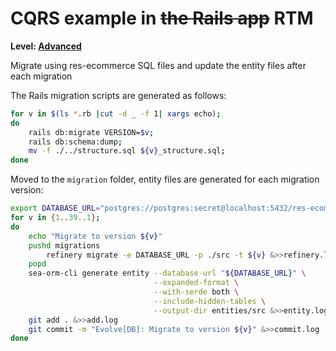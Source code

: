 # CQRS example in ~~the Rails app~~ RTM

**Level: [Advanced](https://github.com/RailsEventStore/ecommerce)**

Migrate using res-ecommerce SQL files and update the entity files after each
migration

The Rails migration scripts are generated as follows:

```bash
for v in $(ls *.rb |cut -d _ -f 1| xargs echo);
do
    rails db:migrate VERSION=$v;
    rails db:schema:dump;
    mv -f ./../structure.sql ${v}_structure.sql;
done
```

Moved to the `migration` folder, entity files are generated for each migration
version:

```bash
export DATABASE_URL="postgres://postgres:secret@localhost:5432/res-ecommerce_development"
for v in {1..39..1};
do
    echo "Migrate to version ${v}"
    pushd migrations
        refinery migrate -e DATABASE_URL -p ./src -t ${v} &>>refinery.log
    popd
    sea-orm-cli generate entity --database-url "${DATABASE_URL}" \
                                --expanded-format \
                                --with-serde both \
                                --include-hidden-tables \
                                --output-dir entities/src &>>entity.log
    git add . &>>add.log
    git commit -m "Evolve[DB]: Migrate to version ${v}" &>>commit.log
done
```

